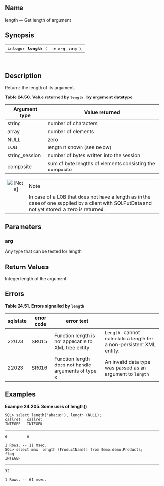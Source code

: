 <div>

<div>

</div>

<div>

## Name

length — Get length of argument

</div>

<div>

## Synopsis

<div>

|                            |                    |
|----------------------------|--------------------|
| `integer `**`length`**` (` | in `arg ` any `)`; |

<div>

 

</div>

</div>

</div>

<div>

## Description

Returns the length of its argument.

<div>

**Table 24.50. Value returned by `length ` by argument datatype**

<div>

| Argument type                             | Value returned                                           |
|-------------------------------------------|----------------------------------------------------------|
| <span class="type">string </span>         | number of characters                                     |
| <span class="type">array </span>          | number of elements                                       |
| NULL                                      | zero                                                     |
| <span class="type">LOB </span>            | length if known (see below)                              |
| <span class="type">string_session </span> | number of bytes written into the session                 |
| <span class="type">composite </span>      | sum of byte lengths of elements consisting the composite |

</div>

</div>

  

<div>

|                              |                                                                                                                                                 |
|:----------------------------:|:------------------------------------------------------------------------------------------------------------------------------------------------|
| ![\[Note\]](images/note.png) | Note                                                                                                                                            |
|                              | In case of a LOB that does not have a length as in the case of one supplied by a client with SQLPutData and not yet stored, a zero is returned. |

</div>

</div>

<div>

## Parameters

<div>

### arg

Any type that can be tested for length.

</div>

</div>

<div>

## Return Values

Integer length of the argument

</div>

<div>

## Errors

<div>

**Table 24.51. Errors signalled by `length `**

<div>

| sqlstate                              | error code                            | error text                                                                           |                                                                      |
|---------------------------------------|---------------------------------------|--------------------------------------------------------------------------------------|----------------------------------------------------------------------|
| <span class="errorcode">22023 </span> | <span class="errorcode">SR015 </span> | <span class="errortext">Function length is not applicable to XML tree entity </span> | `Length ` cannot calculate a length for a non-persistent XML entity. |
| <span class="errorcode">22023 </span> | <span class="errorcode">SR016 </span> | <span class="errortext">Function length does not handle arguments of type x </span>  | An invalid data type was passed as an argument to `length `          |

</div>

</div>

  

</div>

<div>

## Examples

<div>

**Example 24.205. Some uses of length()**

<div>

``` screen
SQL> select length('abacus'), length (NULL);
callret   callret
INTEGER   INTEGER
_______________________________________________________________________________

6         0

1 Rows. -- 11 msec.
SQL> select max (length (ProductName)) from Demo.demo.Products;
flag
INTEGER
_______________________________________________________________________________

32

1 Rows. -- 61 msec.
    
```

</div>

</div>

  

</div>

</div>
